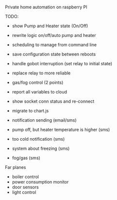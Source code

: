 Private home automation on raspberry PI

TODO:
+ show Pump and Heater state (On/Off)
+ rewrite logic on/off/auto pump and heater

+ scheduling to manage from command line
+ save configuration state between reboots
+ handle gobot interruption (set relay to initial state)

- replace relay to more reliable
- gas/fog control (2 points)
- report all variables to cloud
- show socket conn status and re-connect
- migrate to chart.js

- notification sending (email/sms)
 - pump off, but heater temperature is higher (sms)
 - too cold notification (sms)
 - system about freezing (sms)
 - fog/gas (sms)


Far planes
- boiler control
- power consumption monitor
- door sensors
- light control
